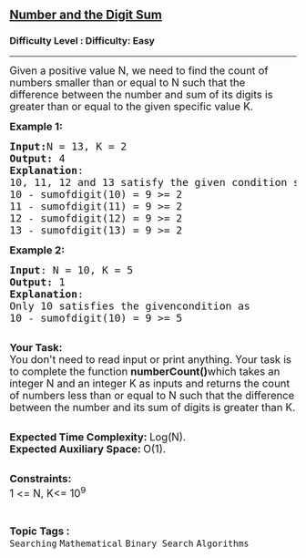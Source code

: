<h2><a href="https://www.geeksforgeeks.org/problems/number-and-the-digit-sum4021/1?page=2&difficulty%5B%5D=0&category%5B%5D=Searching&sortBy=submissions">Number and the Digit Sum</a></h2><h3>Difficulty Level : Difficulty: Easy</h3><hr><div class="problems_problem_content__Xm_eO"><p><span style="font-size:18px">Given a positive value N, we need to find the count of numbers smaller than or equal to N such that the difference between the number and sum of its digits is greater than or equal to the given specific value K.</span></p>

<p><span style="font-size:18px"><strong>Example 1:</strong></span></p>

<pre><span style="font-size:18px"><strong>Input:</strong>N = 13, K = 2
<strong>Output:</strong> 4
<strong>Explanation</strong>: 
10, 11, 12 and 13 satisfy the given condition shown below,&nbsp;
10 - sumofdigit(10) = 9 &gt;= 2
11 - sumofdigit(11) = 9 &gt;= 2
12 - sumofdigit(12) = 9 &gt;= 2
13 - sumofdigit(13) = 9 &gt;= 2&nbsp;
</span></pre>

<p><span style="font-size:18px"><strong>Example 2:</strong></span></p>

<pre><span style="font-size:18px"><strong>Input</strong>: N = 10, K = 5
<strong>Output:</strong> 1
<strong>Explanation</strong>: 
Only 10 satisfies the givencondition as 
10 - sumofdigit(10) = 9 &gt;= 5</span></pre>

<p><br>
<span style="font-size:18px"><strong>Your Task:</strong><br>
You don't need to read input or print anything. Your task is to complete the function&nbsp;<strong>numberCount()</strong>which takes an integer N and an integer K as inputs and returns the count of numbers less than or equal to N such that the difference between the number and its sum of digits is greater than K.</span></p>

<p><br>
<span style="font-size:18px"><strong>Expected Time Complexity:&nbsp;</strong>Log(N).<br>
<strong>Expected Auxiliary Space:&nbsp;</strong>O(1).</span></p>

<p><br>
<span style="font-size:18px"><strong>Constraints:</strong><br>
1 &lt;= N, K&lt;= 10<sup>9</sup></span></p>
</div><br><p><span style=font-size:18px><strong>Topic Tags : </strong><br><code>Searching</code>&nbsp;<code>Mathematical</code>&nbsp;<code>Binary Search</code>&nbsp;<code>Algorithms</code>&nbsp;